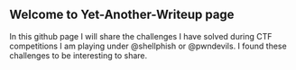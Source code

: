 ## Welcome to Yet-Another-Writeup page

In this github page I will share the challenges I have solved during CTF competitions I am playing under @shellphish or @pwndevils. I found these challenges to be interesting to share. 


